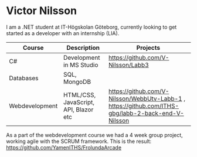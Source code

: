 # Victor Nilsson

I am a .NET student at IT-Högskolan Göteborg, currently looking to get started as a developer with an internship (LIA).


| Course | Description | Projects |
|--------|-------------|----------|
|C#      |Development in MS Studio | https://github.com/V-Nilsson/Labb3 |
|Databases| SQL, MongoDB| |
|Webdevelopment|HTML/CSS, JavaScript, API, Blazor etc| https://github.com/V-Nilsson/WebbUtv-Labb-1 , https://github.com/ITHS-gbg/labb-2-back-end-V-Nilsson|

As a part of the webdevelopment course we had a 4 week group project, working agile with the SCRUM framework.
This is the result: https://github.com/YamenITHS/FrolundaArcade

